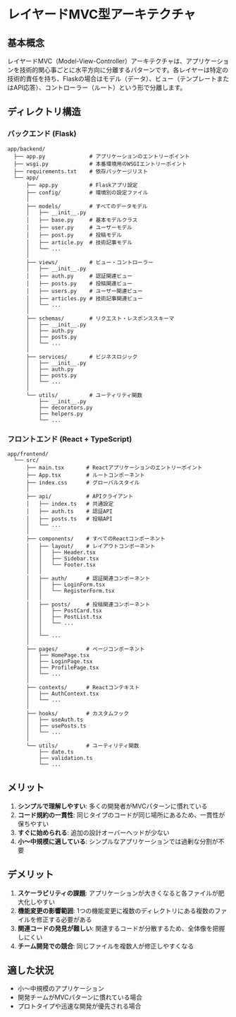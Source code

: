 # レイヤードMVC型アーキテクチャ

## 基本概念

レイヤードMVC（Model-View-Controller）アーキテクチャは、アプリケーションを技術的関心事ごとに水平方向に分離するパターンです。各レイヤーは特定の技術的責任を持ち、Flaskの場合はモデル（データ）、ビュー（テンプレートまたはAPI応答）、コントローラー（ルート）という形で分離します。

## ディレクトリ構造

### バックエンド (Flask)

```
app/backend/
  ├── app.py              # アプリケーションのエントリーポイント
  ├── wsgi.py             # 本番環境用のWSGIエントリーポイント
  ├── requirements.txt    # 依存パッケージリスト
  └── app/
      ├── app.py          # Flaskアプリ設定
      ├── config/         # 環境別の設定ファイル
      │
      ├── models/         # すべてのデータモデル
      │   ├── __init__.py
      │   ├── base.py     # 基本モデルクラス
      │   ├── user.py     # ユーザーモデル
      │   ├── post.py     # 投稿モデル
      │   ├── article.py  # 技術記事モデル
      │   └── ...
      │
      ├── views/          # ビュー・コントローラー
      │   ├── __init__.py
      │   ├── auth.py     # 認証関連ビュー
      │   ├── posts.py    # 投稿関連ビュー
      │   ├── users.py    # ユーザー関連ビュー
      │   ├── articles.py # 技術記事関連ビュー
      │   └── ...
      │
      ├── schemas/        # リクエスト・レスポンススキーマ
      │   ├── __init__.py
      │   ├── auth.py
      │   ├── posts.py
      │   └── ...
      │
      ├── services/       # ビジネスロジック
      │   ├── __init__.py
      │   ├── auth.py
      │   ├── posts.py
      │   └── ...
      │
      └── utils/          # ユーティリティ関数
          ├── __init__.py
          ├── decorators.py
          ├── helpers.py
          └── ...
```

### フロントエンド (React + TypeScript)

```
app/frontend/
  └── src/
      ├── main.tsx       # Reactアプリケーションのエントリーポイント
      ├── App.tsx        # ルートコンポーネント
      ├── index.css      # グローバルスタイル
      │
      ├── api/           # APIクライアント
      │   ├── index.ts   # 共通設定
      │   ├── auth.ts    # 認証API
      │   ├── posts.ts   # 投稿API
      │   └── ...
      │
      ├── components/    # すべてのReactコンポーネント
      │   ├── layout/    # レイアウトコンポーネント
      │   │   ├── Header.tsx
      │   │   ├── Sidebar.tsx
      │   │   └── Footer.tsx
      │   │
      │   ├── auth/      # 認証関連コンポーネント
      │   │   ├── LoginForm.tsx
      │   │   └── RegisterForm.tsx
      │   │
      │   ├── posts/     # 投稿関連コンポーネント
      │   │   ├── PostCard.tsx
      │   │   ├── PostList.tsx
      │   │   └── ...
      │   │
      │   └── ...
      │
      ├── pages/         # ページコンポーネント
      │   ├── HomePage.tsx
      │   ├── LoginPage.tsx
      │   ├── ProfilePage.tsx
      │   └── ...
      │
      ├── contexts/      # Reactコンテキスト
      │   ├── AuthContext.tsx
      │   └── ...
      │
      ├── hooks/         # カスタムフック
      │   ├── useAuth.ts
      │   ├── usePosts.ts
      │   └── ...
      │
      └── utils/         # ユーティリティ関数
          ├── date.ts
          ├── validation.ts
          └── ...
```

## メリット

1. **シンプルで理解しやすい**: 多くの開発者がMVCパターンに慣れている
2. **コード規約の一貫性**: 同じタイプのコードが同じ場所にあるため、一貫性が保ちやすい
3. **すぐに始められる**: 追加の設計オーバーヘッドが少ない
4. **小〜中規模に適している**: シンプルなアプリケーションでは過剰な分割が不要

## デメリット

1. **スケーラビリティの課題**: アプリケーションが大きくなると各ファイルが肥大化しやすい
2. **機能変更の影響範囲**: 1つの機能変更に複数のディレクトリにある複数のファイルを修正する必要がある
3. **関連コードの発見が難しい**: 関連するコードが分散するため、全体像を把握しにくい
4. **チーム開発での競合**: 同じファイルを複数人が修正しやすくなる

## 適した状況

- 小〜中規模のアプリケーション
- 開発チームがMVCパターンに慣れている場合
- プロトタイプや迅速な開発が優先される場合
